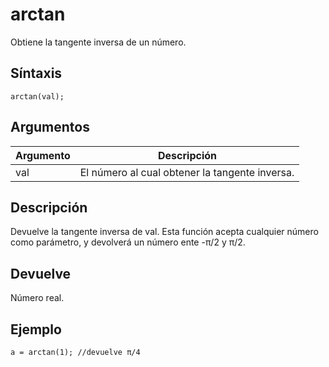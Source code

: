 # arctan

Obtiene la tangente inversa de un número.

## Síntaxis

  
```gml  
arctan(val);  
```  

## Argumentos

Argumento|Descripción|  
---|---|  
val|El número al cual obtener la tangente inversa.|  

## Descripción

Devuelve la tangente inversa de val. Esta función acepta cualquier número como parámetro, y devolverá un número ente -π/2 y π/2.

## Devuelve

Número real.

## Ejemplo

  
```gml  
a = arctan(1); //devuelve π/4  
```